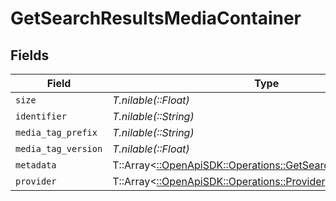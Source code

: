 # GetSearchResultsMediaContainer


## Fields

| Field                                                                                                               | Type                                                                                                                | Required                                                                                                            | Description                                                                                                         | Example                                                                                                             |
| ------------------------------------------------------------------------------------------------------------------- | ------------------------------------------------------------------------------------------------------------------- | ------------------------------------------------------------------------------------------------------------------- | ------------------------------------------------------------------------------------------------------------------- | ------------------------------------------------------------------------------------------------------------------- |
| `size`                                                                                                              | *T.nilable(::Float)*                                                                                                | :heavy_minus_sign:                                                                                                  | N/A                                                                                                                 | 26                                                                                                                  |
| `identifier`                                                                                                        | *T.nilable(::String)*                                                                                               | :heavy_minus_sign:                                                                                                  | N/A                                                                                                                 | com.plexapp.plugins.library                                                                                         |
| `media_tag_prefix`                                                                                                  | *T.nilable(::String)*                                                                                               | :heavy_minus_sign:                                                                                                  | N/A                                                                                                                 | /system/bundle/media/flags/                                                                                         |
| `media_tag_version`                                                                                                 | *T.nilable(::Float)*                                                                                                | :heavy_minus_sign:                                                                                                  | N/A                                                                                                                 | 1680021154                                                                                                          |
| `metadata`                                                                                                          | T::Array<[::OpenApiSDK::Operations::GetSearchResultsMetadata](../../models/operations/getsearchresultsmetadata.md)> | :heavy_minus_sign:                                                                                                  | N/A                                                                                                                 |                                                                                                                     |
| `provider`                                                                                                          | T::Array<[::OpenApiSDK::Operations::Provider](../../models/operations/provider.md)>                                 | :heavy_minus_sign:                                                                                                  | N/A                                                                                                                 |                                                                                                                     |